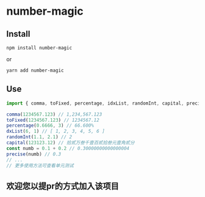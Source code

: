 # number-magic

## Install
```
npm install number-magic
```
or
```
yarn add number-magic
```

## Use
```js
import { comma, toFixed, percentage, idxList, randomInt, capital, precise } from 'number-magic'

comma(1234567.123) // 1,234,567.123
toFixed(1234567.123) // 1234567.12
percentage(0.6666, 3) // 66.600%
dxList(6, 1) // [ 1, 2, 3, 4, 5, 6 ]
randomInt(1.1, 2.1) // 2
capital(123123.12) // 拾贰万叁千壹百贰拾叁元壹角贰分
const numb = 0.1 + 0.2 // 0.30000000000000004
precise(numb) // 0.3
// ...
// 更多使用方法可查看单元测试
```

## 欢迎您以提pr的方式加入该项目
